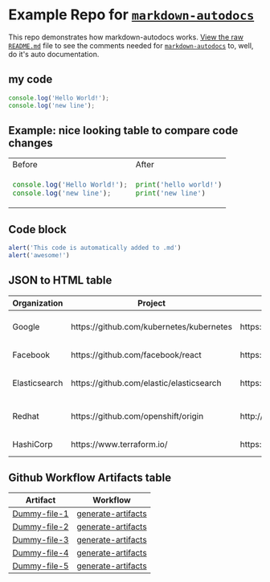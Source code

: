 # Example Repo for [`markdown-autodocs`](https://github.com/marketplace/actions/markdown-autodocs)

 


This repo demonstrates how markdown-autodocs works. [View the raw `README.md`](https://raw.githubusercontent.com/dineshsonachalam/repo-using-markdown-autodocs/main/README.md) file to see the comments needed for [`markdown-autodocs`](https://github.com/marketplace/actions/markdown-autodocs) to, well, do it's auto documentation.
## my code


<!-- MARKDOWN-AUTO-DOCS:START (CODE:src=./hello.js) -->
<!-- The below code snippet is automatically added from ./hello.js -->
```js
console.log('Hello World!');
console.log('new line');
```
<!-- MARKDOWN-AUTO-DOCS:END -->

## Example: nice looking table to compare code changes

<table>
<tr>
<td> Before </td> <td> After </td>
</tr>
<tr>
<td>

<!-- MARKDOWN-AUTO-DOCS:START (CODE:src=./hello.js) -->
<!-- The below code snippet is automatically added from ./hello.js -->
```js
console.log('Hello World!');
console.log('new line');
```
<!-- MARKDOWN-AUTO-DOCS:END -->

</td>
<td>
    
<!-- MARKDOWN-AUTO-DOCS:START (CODE:src=./hello.py) -->
<!-- The below code snippet is automatically added from ./hello.py -->
```py
print('hello world!')
print('new line')
```
<!-- MARKDOWN-AUTO-DOCS:END -->
</td>
</tr>
</table>



## Code block
<!-- MARKDOWN-AUTO-DOCS:START (CODE:src=./code-that-i-want-in-readme.js) -->
<!-- The below code snippet is automatically added from ./code-that-i-want-in-readme.js -->
```js
alert('This code is automatically added to .md')
alert('awesome!')
```
<!-- MARKDOWN-AUTO-DOCS:END -->

## JSON to HTML table
<!-- MARKDOWN-AUTO-DOCS:START (JSON_TO_HTML_TABLE:src=./json-that-i-want-in-readme-as-a-table.json) -->
<table class="JSON-TO-HTML-TABLE"><thead><tr><th class="organization-th">Organization</th><th class="project-th">Project</th><th class="website-th">Website</th><th class="license-th">License</th></tr></thead><tbody ><tr ><td class="organization-td td_text">Google</td><td class="project-td td_text">https://github.com/kubernetes/kubernetes</td><td class="website-td td_text">https://kubernetes.io/</td><td class="license-td td_text">Apache-2.0 License</td></tr>
<tr ><td class="organization-td td_text">Facebook</td><td class="project-td td_text">https://github.com/facebook/react</td><td class="website-td td_text">https://reactjs.org/</td><td class="license-td td_text">MIT License</td></tr>
<tr ><td class="organization-td td_text">Elasticsearch</td><td class="project-td td_text">https://github.com/elastic/elasticsearch</td><td class="website-td td_text">https://www.elastic.co/</td><td class="license-td td_text">Elastic License 2.0</td></tr>
<tr ><td class="organization-td td_text">Redhat</td><td class="project-td td_text">https://github.com/openshift/origin</td><td class="website-td td_text">http://www.openshift.org/</td><td class="license-td td_text">Apache-2.0 License</td></tr>
<tr ><td class="organization-td td_text">HashiCorp</td><td class="project-td td_text">https://www.terraform.io/</td><td class="website-td td_text">https://github.com/hashicorp/terraform</td><td class="license-td td_text">MPL-2.0 License</td></tr></tbody></table>
<!-- MARKDOWN-AUTO-DOCS:END -->

## Github Workflow Artifacts table
<!-- MARKDOWN-AUTO-DOCS:START (WORKFLOW_ARTIFACT_TABLE) -->
<table class="ARTIFACTS-TABLE"><thead><tr><th class="artifact-th">Artifact</th><th class="workflow-th">Workflow</th></tr></thead><tbody ><tr ><td class="artifact-td td_text"><a href=https://github.com/sysbender/repo-using-markdown-autodocs/suites/16678954439/artifacts/953090821>Dummy-file-1</a></td><td class="workflow-td td_text"><a href=https://github.com/sysbender/repo-using-markdown-autodocs/actions/runs/6344017649>generate-artifacts</a></td></tr>
<tr ><td class="artifact-td td_text"><a href=https://github.com/sysbender/repo-using-markdown-autodocs/suites/16678954439/artifacts/953090825>Dummy-file-2</a></td><td class="workflow-td td_text"><a href=https://github.com/sysbender/repo-using-markdown-autodocs/actions/runs/6344017649>generate-artifacts</a></td></tr>
<tr ><td class="artifact-td td_text"><a href=https://github.com/sysbender/repo-using-markdown-autodocs/suites/16678954439/artifacts/953090827>Dummy-file-3</a></td><td class="workflow-td td_text"><a href=https://github.com/sysbender/repo-using-markdown-autodocs/actions/runs/6344017649>generate-artifacts</a></td></tr>
<tr ><td class="artifact-td td_text"><a href=https://github.com/sysbender/repo-using-markdown-autodocs/suites/16678954439/artifacts/953090829>Dummy-file-4</a></td><td class="workflow-td td_text"><a href=https://github.com/sysbender/repo-using-markdown-autodocs/actions/runs/6344017649>generate-artifacts</a></td></tr>
<tr ><td class="artifact-td td_text"><a href=https://github.com/sysbender/repo-using-markdown-autodocs/suites/16678954439/artifacts/953090834>Dummy-file-5</a></td><td class="workflow-td td_text"><a href=https://github.com/sysbender/repo-using-markdown-autodocs/actions/runs/6344017649>generate-artifacts</a></td></tr></tbody></table>
<!-- MARKDOWN-AUTO-DOCS:END -->
